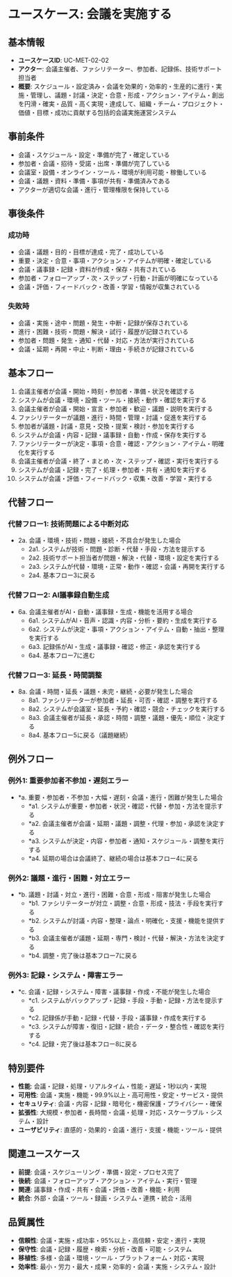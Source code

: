 # ユースケース: 会議を実施する

## 基本情報
- **ユースケースID**: UC-MET-02-02
- **アクター**: 会議主催者、ファシリテーター、参加者、記録係、技術サポート担当者
- **概要**: スケジュール・設定済み・会議を効果的・効率的・生産的に進行・実施・管理し、議題・討議・決定・合意・形成・アクション・アイテム・創出を円滑・確実・品質・高く実現・達成して、組織・チーム・プロジェクト・価値・目標・成功に貢献する包括的会議実施運営システム

## 事前条件
- 会議・スケジュール・設定・準備が完了・確定している
- 参加者・会議・招待・受諾・出席・準備が完了している
- 会議室・設備・オンライン・ツール・環境が利用可能・稼働している
- 会議・議題・資料・準備・事項が共有・準備済みである
- アクターが適切な会議・進行・管理権限を保持している

## 事後条件
### 成功時
- 会議・議題・目的・目標が達成・完了・成功している
- 重要・決定・合意・事項・アクション・アイテムが明確・確定している
- 会議・議事録・記録・資料が作成・保存・共有されている
- 参加者・フォローアップ・次・ステップ・行動・計画が明確になっている
- 会議・評価・フィードバック・改善・学習・情報が収集されている

### 失敗時
- 会議・実施・途中・問題・発生・中断・記録が保存されている
- 進行・困難・技術・問題・解決・試行・履歴が記録されている
- 参加者・問題・発生・通知・代替・対応・方法が実行されている
- 会議・延期・再開・中止・判断・理由・手続きが記録されている

## 基本フロー
1. 会議主催者が会議・開始・時刻・参加者・準備・状況を確認する
2. システムが会議・環境・設備・ツール・接続・動作・確認を実行する
3. 会議主催者が会議・開始・宣言・参加者・歓迎・議題・説明を実行する
4. ファシリテーターが議題・進行・時間・管理・討議・促進を実行する
5. 参加者が議題・討議・意見・交換・提案・検討・参加を実行する
6. システムが会議・内容・記録・議事録・自動・作成・保存を実行する
7. ファシリテーターが決定・事項・合意・確認・アクション・アイテム・明確化を実行する
8. 会議主催者が会議・終了・まとめ・次・ステップ・確認・実行を実行する
9. システムが会議・記録・完了・処理・参加者・共有・通知を実行する
10. システムが会議・評価・フィードバック・収集・改善・学習・実行する

## 代替フロー
### 代替フロー1: 技術問題による中断対応
- 2a. 会議・環境・技術・問題・接続・不具合が発生した場合
  - 2a1. システムが技術・問題・診断・代替・手段・方法を提示する
  - 2a2. 技術サポート担当者が問題・解決・代替・環境・設定を実行する
  - 2a3. システムが代替・環境・正常・動作・確認・会議・再開を実行する
  - 2a4. 基本フロー3に戻る

### 代替フロー2: AI議事録自動生成
- 6a. 会議主催者がAI・自動・議事録・生成・機能を活用する場合
  - 6a1. システムがAI・音声・認識・内容・分析・要約・生成を実行する
  - 6a2. システムが決定・事項・アクション・アイテム・自動・抽出・整理を実行する
  - 6a3. 記録係がAI・生成・議事録・確認・修正・承認を実行する
  - 6a4. 基本フロー7に進む

### 代替フロー3: 延長・時間調整
- 8a. 会議・時間・延長・議題・未完・継続・必要が発生した場合
  - 8a1. ファシリテーターが参加者・延長・可否・確認・調整を実行する
  - 8a2. システムが会議室・延長・予約・確認・競合・チェックを実行する
  - 8a3. 会議主催者が延長・承認・時間・調整・議題・優先・順位・決定する
  - 8a4. 基本フロー5に戻る（議題継続）

## 例外フロー
### 例外1: 重要参加者不参加・遅刻エラー
- *a. 重要・参加者・不参加・大幅・遅刻・会議・進行・困難が発生した場合
  - *a1. システムが重要・参加者・状況・確認・代替・参加・方法を提示する
  - *a2. 会議主催者が会議・延期・議題・調整・代理・参加・承認を決定する
  - *a3. システムが決定・内容・参加者・通知・スケジュール・調整を実行する
  - *a4. 延期の場合は会議終了、継続の場合は基本フロー4に戻る

### 例外2: 議題・進行・困難・対立エラー
- *b. 議題・討議・対立・進行・困難・合意・形成・阻害が発生した場合
  - *b1. ファシリテーターが対立・調整・合意・形成・技法・手段を実行する
  - *b2. システムが討議・内容・整理・論点・明確化・支援・機能を提供する
  - *b3. 会議主催者が議題・延期・専門・検討・代替・解決・方法を決定する
  - *b4. 調整・完了後は基本フロー7に戻る

### 例外3: 記録・システム・障害エラー
- *c. 会議・記録・システム・障害・議事録・作成・不能が発生した場合
  - *c1. システムがバックアップ・記録・手段・手動・記録・方法を提示する
  - *c2. 記録係が手動・記録・代替・手段・議事録・作成を実行する
  - *c3. システムが障害・復旧・記録・統合・データ・整合性・確認を実行する
  - *c4. 記録・完了後は基本フロー8に戻る

## 特別要件
- **性能**: 会議・記録・処理・リアルタイム・性能・遅延・1秒以内・実現
- **可用性**: 会議・実施・機能・99.9%以上・高可用性・安定・サービス・提供
- **セキュリティ**: 会議・内容・記録・暗号化・機密保護・プライバシー・確保
- **拡張性**: 大規模・参加者・長時間・会議・処理・対応・スケーラブル・システム・設計
- **ユーザビリティ**: 直感的・効果的・会議・進行・支援・機能・ツール・提供

## 関連ユースケース
- **前提**: 会議・スケジューリング・準備・設定・プロセス完了
- **後続**: 会議・フォローアップ・アクション・アイテム・実行・管理
- **関連**: 議事録・作成・共有・会議・評価・改善・機能・利用
- **統合**: 外部・会議・ツール・録画・システム・連携・統合・活用

## 品質属性
- **信頼性**: 会議・実施・成功率・95%以上・高信頼・安定・進行・実現
- **保守性**: 会議・記録・履歴・検索・分析・改善・可能・システム
- **移植性**: 多様・会議・環境・ツール・プラットフォーム・対応・実現
- **効率性**: 最小・労力・最大・成果・効率的・会議・実施・システム・設計